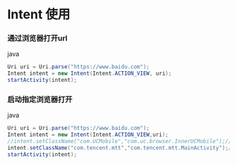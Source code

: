 # Intent 使用

### 通过浏览器打开url

java

```java
Uri uri = Uri.parse("https://www.baidu.com");
Intent intent = new Intent(Intent.ACTION_VIEW, uri);
startActivity(intent);
```

### 启动指定浏览器打开

java

```java
Uri uri = Uri.parse("https://www.baidu.com");
Intent intent = new Intent(Intent.ACTION_VIEW,uri);
//intent.setClassName("com.UCMobile","com.uc.browser.InnerUCMobile");//打开UC浏览器
intent.setClassName("com.tencent.mtt","com.tencent.mtt.MainActivity");//打开QQ浏览器
startActivity(intent);
```

